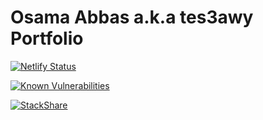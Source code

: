 # Osama Abbas a.k.a tes3awy Portfolio

[![Netlify Status](https://api.netlify.com/api/v1/badges/d75f469a-848d-4449-966a-178c9256c9cd/deploy-status)](https://app.netlify.com/sites/tes3awy/deploys)

[![Known Vulnerabilities](https://snyk.io/test/github/Tes3awy/tes3awy.github.io/badge.svg?targetFile=package.json)](https://snyk.io/test/github/Tes3awy/tes3awy.github.io?targetFile=package.json)

[![StackShare](http://img.shields.io/badge/tech-stack-0690fa.svg?style=flat)](https://stackshare.io/Tes3awy/my-stack)
